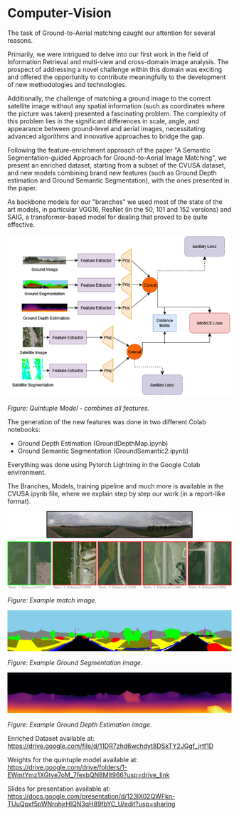 # Computer-Vision
The task of Ground-to-Aerial matching caught our attention for several reasons.

Primarily, we were intrigued to delve into our first work in the field of Information Retrieval and multi-view and cross-domain image analysis. The prospect of addressing a novel challenge within this domain was exciting and offered the opportunity to contribute meaningfully to the development of new methodologies and technologies.

Additionally, the challenge of matching a ground image to the correct satellite image without any spatial information (such as coordinates where the picture was taken) presented a fascinating problem. The complexity of this problem lies in the significant differences in scale, angle, and appearance between ground-level and aerial images, necessitating advanced algorithms and innovative approaches to bridge the gap.

Following the feature-enrichment approach of the paper "A Semantic Segmentation-guided Approach for Ground-to-Aerial Image Matching", we present an enriched dataset, starting from a subset of the CVUSA dataset, and new models combining brand new features (such as Ground Depth estimation and Ground Semantic Segmentation), with the ones presented in the paper.

As backbone models for our "branches" we used most of the state of the art models, in particular VGG16, ResNet (in the 50, 101 and 152 versions) and SAIG, a transformer-based model for dealing that proved to be quite effective.

![Model](./imgs/QuintupleModel.png)

*Figure: Quintuple Model - combines all features.*

The generation of the new features was done in two different Colab notebooks:

- Ground Depth Estimation (GroundDepthMap.ipynb)
- Ground Semantic Segmentation (GroundSemantic2.ipynb)

Everything was done using Pytorch Lightning in the Google Colab environment.

The Branches, Models, training pipeline and much more is available in the CVUSA.ipynb file, where we explain step by step our work (in a report-like format).

![Example Match](./imgs/MatchExample.jpeg)

*Figure: Example match image.*

![Ground Segmentation](./imgs/GroundSegmentation.jpeg)

*Figure: Example Ground Segmentation image.*

![Ground Depth Estimation](./imgs/GroundDepth.jpeg)

*Figure: Example Ground Depth Estimation image.*

Enriched Dataset available at: https://drive.google.com/file/d/11DR7zhd6wchdyt8DSkTY2JGgf_jrtf1D

Weights for the quintuple model available at: https://drive.google.com/drive/folders/1-EWmtYmz1XGtye7oM_7fexbQN8Mlt966?usp=drive_link

Slides for presentation available at: https://docs.google.com/presentation/d/123IX02QWFkn-TUuQpxf5pWNrqhjrHlQN3qH89fbYC_U/edit?usp=sharing
